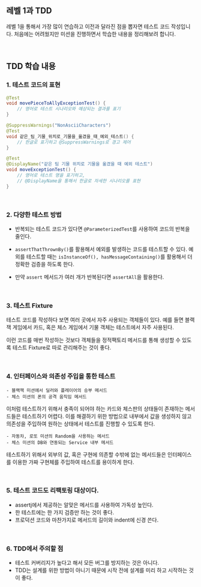 ## 레벨 1과 TDD

레벨 1을 통해서 가장 많이 연습하고 이전과 달라진 점을 뽑자면 테스트 코드 작성입니다. 
처음에는 어려웠지만 미션을 진행하면서 학습한 내용을 정리해보려 합니다.

<br>

## TDD 학습 내용

### 1. 테스트 코드의 표현

``` java
@Test
void movePieceToAllyExceptionTest() {
    // 영어로 테스트 시나리오와 예상되는 결과를 표기   
}

@SuppressWarnings("NonAsciiCharacters")
@Test
void 같은_팀_기물_위치로_기물을_옮겼을_때_예외_테스트() {
    // 한글로 표기하고 @SuppressWarnings로 경고 제어 
}

@Test
@DisplayName("같은 팀 기물 위치로 기물을 옮겼을 때 예외 테스트")
void moveExceptionTest() {
    // 영어로 테스트 명을 표기하고, 
    // @DisplayName을 통해서 한글로 자세한 시나리오를 표현
}
```

<br>

### 2. 다양한 테스트 방법

- 반복되는 테스트 코드가 있다면 `@ParameterizedTest`를 사용하여 코드의 반복을 줄인다.

- `assertThatThrownBy()`를 활용해서 예외를 발생하는 코드를 테스트할 수 있다. 예외를 테스트할 때는 `isInstanceOf(), hasMessageContaining()`를 활용해서 더 정확한 검증을 하도록 한다.

- 만약 `assert` 메서드가 여러 개가 반복된다면 `assertAll`을 활용한다.

<br>

### 3. 테스트 Fixture

테스트 코드를 작성하다 보면 여러 곳에서 자주 사용되는 객체들이 있다. 예를 들면 블랙잭 게임에서 카드, 혹은 체스 게임에서 기물 객체는 테스트에서 자주 사용된다.

이런 코드를 매번 작성하는 것보다 객체들을 정적팩토리 메서드를 통해 생성할 수 있도록 테스트 Fixture로 따로 관리해주는 것이 좋다.

<br>

### 4. 인터페이스와 의존성 주입을 통한 테스트

	- 블랙잭 미션에서 딜러와 플레이어의 승부 메서드
    - 체스 미션의 폰의 공격 움직임 메서드


이처럼 테스트하기 위해서 충족이 되어야 하는 카드와 체스판의 상태들이 존재하는 메서드들은 테스트하기 어렵다. 이를 해결하기 위한 방법으로 내부에서 값을 생성하지 않고 의존성을 주입하여 원하는 상태에서 테스트를 진행할 수 있도록 한다.


	- 자동차, 로또 미션의 Random을 사용하는 메서드
	- 체스 미션의 DB와 연동되는 Service 내부 메서드


테스트하기 위해서 외부의 값, 혹은 구현에 의존할 수밖에 없는 메서드들은 인터페이스를 이용한 가짜 구현체를 주입하여 테스트를 용이하게 한다.

<br>

### 5. 테스트 코드도 리팩토링 대상이다.

- assertj에서 제공하는 알맞은 메서드를 사용하여 가독성 높인다.
- 한 테스트에는 한 가지 검증만 하는 것이 좋다.
- 프로덕션 코드와 마찬가지로 메서드의 길이와 indent에 신경 쓴다.

<br>

### 6. TDD에서 주의할 점

- 테스트 커버리지가 높다고 해서 모든 버그를 방지하는 것은 아니다.
- TDD는 설계를 위한 방법이 아니기 때문에 시작 전에 설계를 미리 하고 시작하는 것이 좋다.
